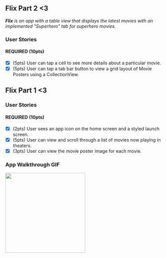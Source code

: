## Flix Part 2 <3
***Flix** is an app with a table view that displays the latest movies with an implemented "Superhero" tab for superhero movies.*
### User Stories
#### REQUIRED (10pts)
- [X] (5pts) User can tap a cell to see more details about a particular movie.
- [X] (5pts) User can tap a tab bar button to view a grid layout of Movie Posters using a CollectionView.

## Flix Part 1 <3
### User Stories

#### REQUIRED (10pts)
- [X] (2pts) User sees an app icon on the home screen and a styled launch screen.
- [X] (5pts) User can view and scroll through a list of movies now playing in theaters.
- [X] (3pts) User can view the movie poster image for each movie.

### App Walkthrough GIF
<img src="codepath-flixter.gif" width=250><br>





